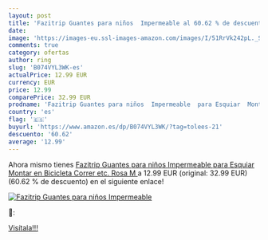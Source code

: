 ```yaml
---
layout: post
title: 'Fazitrip Guantes para niños  Impermeable al 60.62 % de descuento'
date: 
image: 'https://images-eu.ssl-images-amazon.com/images/I/51RrVk242pL._SL200_.jpg'
comments: true
category: ofertas
author: ring
slug: 'B074VYL3WK-es'
actualPrice: 12.99 EUR
currency: EUR
price: 12.99
comparePrice: 32.99 EUR
prodname: 'Fazitrip Guantes para niños  Impermeable  para Esquiar  Montar en Bicicleta  Correr etc.  Rosa  M '
country: 'es'
flag: '🇪🇸'
buyurl: 'https://www.amazon.es/dp/B074VYL3WK/?tag=tolees-21'
descuento: '60.62'
average: '12.99'
---
```


Ahora mismo tienes [Fazitrip Guantes para niños  Impermeable  para Esquiar  Montar en Bicicleta  Correr etc.  Rosa  M ](https://www.amazon.es/dp/B074VYL3WK/?tag=tolees-21) a 12.99 EUR (original: 32.99 EUR) (60.62 %  de descuento) en el siguiente enlace!

[![Fazitrip Guantes para niños  Impermeable](https://images-eu.ssl-images-amazon.com/images/I/51RrVk242pL._SL200_.jpg)](https://www.amazon.es/dp/B074VYL3WK/?tag=tolees-21)

🔎:


[Visítala!!!](https://www.amazon.es/dp/B074VYL3WK/?tag=tolees-21)
